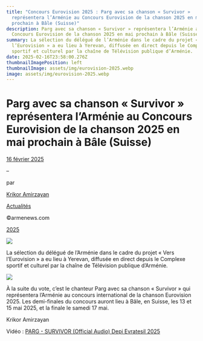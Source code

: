```yaml
---
title: "Concours Eurovision 2025 : Parg avec sa chanson « Survivor »
  représentera l’Arménie au Concours Eurovision de la chanson 2025 en mai
  prochain à Bâle (Suisse)"
description: Parg avec sa chanson « Survivor » représentera l’Arménie au
  Concours Eurovision de la chanson 2025 en mai prochain à Bâle (Suisse)
summary: La sélection du délégué de l’Arménie dans le cadre du projet « Vers
  l’Eurovision » a eu lieu à Yerevan, diffusée en direct depuis le Complexe
  sportif et culturel par la chaîne de Télévision publique d’Arménie.
date: 2025-02-16T23:58:00.276Z
thumbnailImagePosition: left
thumbnailImage: assets/img/eurovision-2025.webp
image: assets/img/eurovision-2025.webp
---
```

<!--StartFragment-->

# Parg avec sa chanson « Survivor » représentera l’Arménie au Concours Eurovision de la chanson 2025 en mai prochain à Bâle (Suisse)

[16 février 2025](https://www.armenews.com/parg-avec-sa-chanson-survivor-representera-larmenie-au-concours-eurovision-de-la-chanson-2025-en-mai-prochain-a-bale-suisse/)

–

par

[Krikor Amirzayan](https://www.armenews.com/author/krikor56/)

[Actualités](https://www.armenews.com/categorie/actualites/)

©armenews.com

[2025](https://www.armenews.com/parg-avec-sa-chanson-survivor-representera-larmenie-au-concours-eurovision-de-la-chanson-2025-en-mai-prochain-a-bale-suisse/)

![](https://www.armenews.com/wp-content/uploads/2025/02/444-1.jpg)

La sélection du délégué de l’Arménie dans le cadre du projet « Vers l’Eurovision » a eu lieu à Yerevan, diffusée en direct depuis le Complexe sportif et culturel par la chaîne de Télévision publique d’Arménie.

![](https://www.armenews.com/wp-content/uploads/2025/02/307518-300x193.jpg)

À la suite du vote, c’est le chanteur Parg avec sa chanson « Survivor » qui représentera l’Arménie au concours international de la chanson Eurovision 2025. Les demi-finales du concours auront lieu à Bâle, en Suisse, les 13 et 15 mai 2025, et la finale le samedi 17 mai.

Krikor Amirzayan

V﻿idéo : [PARG - SURVIVOR (Official Audio) Depi Evratesil 2025](https://www.youtube.com/embed/zySCY9ZY3Ks?feature=oembed)

<!--EndFragment-->